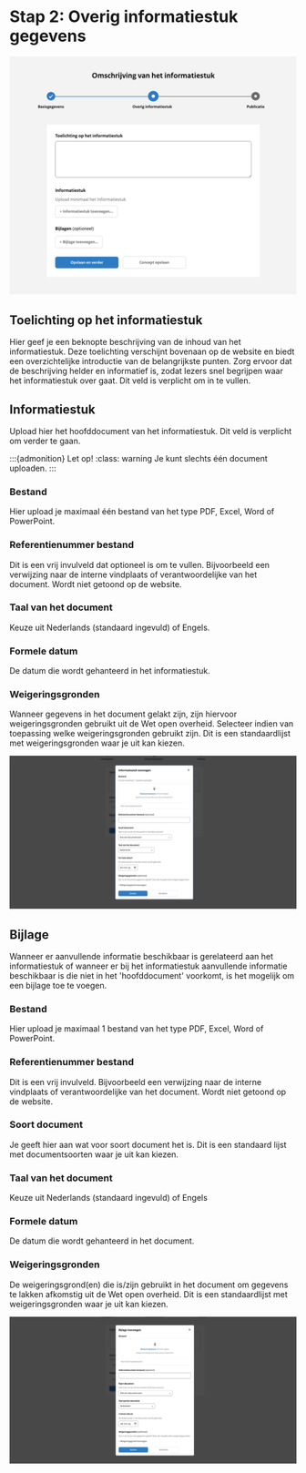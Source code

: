 <!-- markdownlint-disable MD024 -->

# Stap 2: Overig informatiestuk gegevens

![Afbeelding toont de tweede stap van de upload wizard van de balie](img/overig-informatiestuk_2.png)

## Toelichting op het informatiestuk

Hier geef je een beknopte beschrijving van de inhoud van het informatiestuk. Deze toelichting verschijnt bovenaan op de website
en biedt een overzichtelijke introductie van de belangrijkste punten. Zorg ervoor dat de beschrijving helder en informatief is,
zodat lezers snel begrijpen waar het informatiestuk over gaat. Dit veld is verplicht om in te vullen.

## Informatiestuk

Upload hier het hoofddocument van het informatiestuk. Dit veld is verplicht om verder te gaan.

:::{admonition} Let op!
:class: warning
Je kunt slechts één document uploaden.
:::

### Bestand

Hier upload je maximaal één bestand van het type PDF, Excel, Word of PowerPoint.

### Referentienummer bestand

Dit is een vrij invulveld dat optioneel is om te vullen. Bijvoorbeeld een verwijzing naar de interne vindplaats of verantwoordelijke
van het document. Wordt niet getoond op de website.

### Taal van het document

Keuze uit Nederlands (standaard ingevuld) of Engels.

### Formele datum

De datum die wordt gehanteerd in het informatiestuk.

### Weigeringsgronden

Wanneer gegevens in het document gelakt zijn, zijn hiervoor weigeringsgronden gebruikt uit de Wet open overheid. Selecteer
indien van toepassing welke weigeringsgronden gebruikt zijn. Dit is een standaardlijst met weigeringsgronden waar je uit kan kiezen.

![Afbeelding toont de derde stap van de uploadwizard van de balie waarin de metadata voor het hoofddocument wordt ingevuld.](img/overig-informatiestuk_2_hoofddocument.png)

## Bijlage

Wanneer er aanvullende informatie beschikbaar is gerelateerd aan het informatiestuk of wanneer er bij het informatiestuk aanvullende
informatie beschikbaar is die niet in het 'hoofddocument' voorkomt, is het mogelijk om een bijlage toe te voegen.

### Bestand

Hier upload je maximaal 1 bestand van het type PDF, Excel, Word of PowerPoint.

### Referentienummer bestand

Dit is een vrij invulveld. Bijvoorbeeld een verwijzing naar de interne vindplaats of verantwoordelijke van het document.
Wordt niet getoond op de website.

### Soort document

Je geeft hier aan wat voor soort document het is. Dit is een standaard lijst met documentsoorten waar je uit kan kiezen.

### Taal van het document

Keuze uit Nederlands (standaard ingevuld) of Engels

### Formele datum

De datum die wordt gehanteerd in het document.

### Weigeringsgronden

De weigeringsgrond(en) die is/zijn gebruikt in het document om gegevens te lakken afkomstig uit de Wet open overheid. Dit is
een standaardlijst met weigeringsgronden waar je uit kan kiezen.

![Afbeelding toont de upload wizard voor de bijlage](img/overig-informatiestuk_2_bijlage.png)
